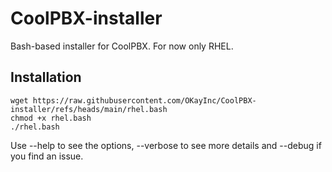 # CoolPBX-installer
Bash-based installer for CoolPBX. For now only RHEL.

## Installation
```
wget https://raw.githubusercontent.com/OKayInc/CoolPBX-installer/refs/heads/main/rhel.bash
chmod +x rhel.bash
./rhel.bash
```

Use --help to see the options, --verbose to see more details and --debug if you find an issue.
